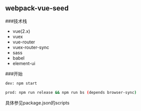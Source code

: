 ## webpack-vue-seed

###技术栈

* vue(2.x)
* vuex
* vue-router
* vuex-router-sync
* sass
* babel
* element-ui

###开始
```bash
dev: npm start

prod: npm run release && npm run bs (depends browser-sync)

```
具体参见package.json的scripts

